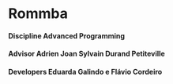 # Rommba
#### Discipline Advanced Programming
#### Advisor Adrien Joan Sylvain Durand Petiteville
#### Developers Eduarda Galindo e Flávio Cordeiro
